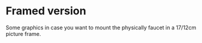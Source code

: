 # Framed version

Some graphics in case you want to mount the physically faucet in a 17/12cm picture frame.

